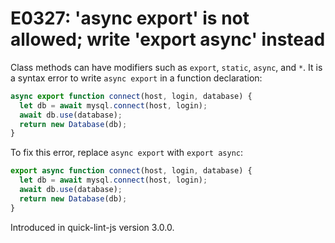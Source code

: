 # E0327: 'async export' is not allowed; write 'export async' instead

Class methods can have modifiers such as `export`, `static`, `async`, and `*`. It is a
syntax error to write `async export` in a function declaration:

```javascript
async export function connect(host, login, database) {
  let db = await mysql.connect(host, login);
  await db.use(database);
  return new Database(db);
}
```

To fix this error, replace `async export` with `export async`:

```javascript
export async function connect(host, login, database) {
  let db = await mysql.connect(host, login);
  await db.use(database);
  return new Database(db);
}
```

Introduced in quick-lint-js version 3.0.0.
